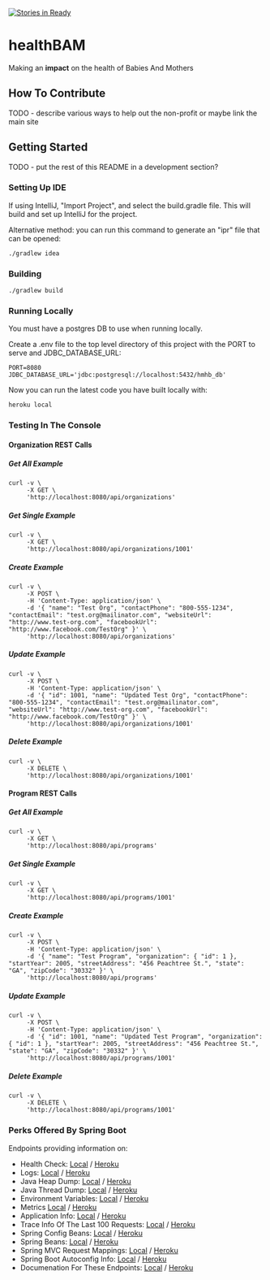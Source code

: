 [![Stories in Ready](https://badge.waffle.io/healthbam/healthbam.png?label=ready&title=Ready)](https://waffle.io/healthbam/healthbam)

# healthBAM
Making an **impact** on the health of Babies And Mothers

## How To Contribute

TODO - describe various ways to help out the non-profit or maybe link the main site

## Getting Started

TODO - put the rest of this README in a development section?

### Setting Up IDE

If using IntelliJ, "Import Project", and select the build.gradle file.
This will build and set up IntelliJ for the project.

Alternative method: you can run this command to generate an "ipr" file that can be opened:

~~~~shell
./gradlew idea
~~~~

### Building

~~~~shell
./gradlew build
~~~~

### Running Locally

You must have a postgres DB to use when running locally.

Create a .env file to the top level directory of this project with the PORT to serve and JDBC_DATABASE_URL:

~~~~shell
PORT=8080
JDBC_DATABASE_URL='jdbc:postgresql://localhost:5432/hmhb_db'
~~~~

Now you can run the latest code you have built locally with:

~~~~shell
heroku local
~~~~

### Testing In The Console

#### Organization REST Calls

##### Get All Example

~~~~shell
curl -v \
     -X GET \
     'http://localhost:8080/api/organizations'
~~~~

##### Get Single Example

~~~~shell
curl -v \
     -X GET \
     'http://localhost:8080/api/organizations/1001'
~~~~

##### Create Example

~~~~shell
curl -v \
     -X POST \
     -H 'Content-Type: application/json' \
     -d '{ "name": "Test Org", "contactPhone": "800-555-1234", "contactEmail": "test.org@mailinator.com", "websiteUrl": "http://www.test-org.com", "facebookUrl": "http://www.facebook.com/TestOrg" }' \
     'http://localhost:8080/api/organizations'
~~~~

##### Update Example

~~~~shell
curl -v \
     -X POST \
     -H 'Content-Type: application/json' \
     -d '{ "id": 1001, "name": "Updated Test Org", "contactPhone": "800-555-1234", "contactEmail": "test.org@mailinator.com", "websiteUrl": "http://www.test-org.com", "facebookUrl": "http://www.facebook.com/TestOrg" }' \
     'http://localhost:8080/api/organizations/1001'
~~~~

##### Delete Example

~~~~shell
curl -v \
     -X DELETE \
     'http://localhost:8080/api/organizations/1001'
~~~~

#### Program REST Calls

##### Get All Example

~~~~shell
curl -v \
     -X GET \
     'http://localhost:8080/api/programs'
~~~~

##### Get Single Example

~~~~shell
curl -v \
     -X GET \
     'http://localhost:8080/api/programs/1001'
~~~~

##### Create Example

~~~~shell
curl -v \
     -X POST \
     -H 'Content-Type: application/json' \
     -d '{ "name": "Test Program", "organization": { "id": 1 }, "startYear": 2005, "streetAddress": "456 Peachtree St.", "state": "GA", "zipCode": "30332" }' \
     'http://localhost:8080/api/programs'
~~~~

##### Update Example

~~~~shell
curl -v \
     -X POST \
     -H 'Content-Type: application/json' \
     -d '{ "id": 1001, "name": "Updated Test Program", "organization": { "id": 1 }, "startYear": 2005, "streetAddress": "456 Peachtree St.", "state": "GA", "zipCode": "30332" }' \
     'http://localhost:8080/api/programs/1001'
~~~~

##### Delete Example

~~~~shell
curl -v \
     -X DELETE \
     'http://localhost:8080/api/programs/1001'
~~~~

### Perks Offered By Spring Boot

Endpoints providing information on:

* Health Check: <a target="_blank" href="http://localhost:8080/health">Local</a> / <a target="_blank" href="https://hmhb.herokuapp.com/health">Heroku</a>
* Logs: <a target="_blank" href="http://localhost:8080/logfile">Local</a> / <a target="_blank" href="https://hmhb.herokuapp.com/logfile">Heroku</a>
* Java Heap Dump: <a target="_blank" href="http://localhost:8080/heapdump">Local</a> / <a target="_blank" href="https://hmhb.herokuapp.com/heapdump">Heroku</a>
* Java Thread Dump: <a target="_blank" href="http://localhost:8080/dump">Local</a> / <a target="_blank" href="https://hmhb.herokuapp.com/dump">Heroku</a>
* Environment Variables: <a target="_blank" href="http://localhost:8080/env">Local</a> / <a target="_blank" href="https://hmhb.herokuapp.com/env">Heroku</a>
* Metrics <a target="_blank" href="http://localhost:8080/metrics">Local</a> / <a target="_blank" href="https://hmhb.herokuapp.com/metrics">Heroku</a>
* Application Info: <a target="_blank" href="http://localhost:8080/info">Local</a> / <a target="_blank" href="https://hmhb.herokuapp.com/info">Heroku</a>
* Trace Info Of The Last 100 Requests: <a target="_blank" href="http://localhost:8080/trace">Local</a> / <a target="_blank" href="https://hmhb.herokuapp.com/trace">Heroku</a>
* Spring Config Beans: <a target="_blank" href="http://localhost:8080/configprops">Local</a> / <a target="_blank" href="https://hmhb.herokuapp.com/configprops">Heroku</a>
* Spring Beans: <a target="_blank" href="http://localhost:8080/beans">Local</a> / <a target="_blank" href="https://hmhb.herokuapp.com/beans">Heroku</a>
* Spring MVC Request Mappings: <a target="_blank" href="http://localhost:8080/mappings">Local</a> / <a target="_blank" href="https://hmhb.herokuapp.com/mappings">Heroku</a>
* Spring Boot Autoconfig Info: <a target="_blank" href="http://localhost:8080/autoconfig">Local</a> / <a target="_blank" href="https://hmhb.herokuapp.com/autoconfig">Heroku</a>
* Documenation For These Endpoints: <a target="_blank" href="http://localhost:8080/docs">Local</a> / <a target="_blank" href="https://hmhb.herokuapp.com/docs">Heroku</a>

